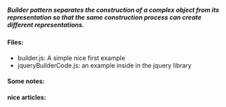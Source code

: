 ##### Builder pattern separates the construction of a complex object from its representation so that the same construction process can create different representations.

#### Files:
+ builder.js: A simple nice first example
+ jqueryBuilderCode.js: an example inside in the jquery library

#### Some notes:

#### nice articles: